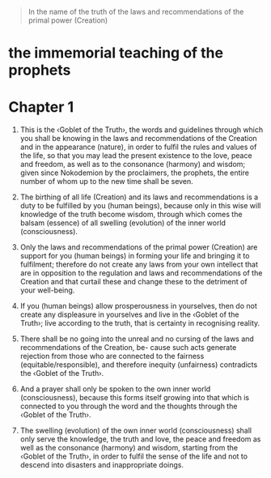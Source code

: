 > In the name of the truth of the laws and recommendations of the primal
> power (Creation)

the immemorial teaching of the prophets
=======================================

# Chapter 1
1) This is the ‹Goblet of the Truth›, the words and guidelines through which you shall be knowing in the laws and
recommendations of the Creation and in the appearance (nature), in order to fulfil the rules and values of the
 life, so that you may lead the present existence to the love, peace and freedom, as well as to the consonance
 (harmony) and wisdom; given since Nokodemion by the proclaimers, the prophets, the entire number of whom
 up to the new time shall be seven.
 
 
2) The birthing of all life (Creation) and its laws and recommendations is a duty to be fulfilled by you (human
 beings), because only in this wise will knowledge of the truth become wisdom, through which comes the
 balsam (essence) of all swelling (evolution) of the inner world (consciousness).
 
3) Only the laws and recommendations of the primal power (Creation) are support for you (human beings) in
 forming your life and bringing it to fulfilment; therefore do not create any laws from your own intellect that
 are in opposition to the regulation and laws and recommendations of the Creation and that curtail these and
 change these to the detriment of your well-being.
 
4) If you (human beings) allow prosperousness in yourselves, then do not create any displeasure in yourselves and
 live in the ‹Goblet of the Truth›; live according to the truth, that is certainty in recognising reality.
 
5) There shall be no going into the unreal and no cursing of the laws and recommendations of the Creation, be-
 cause such acts generate rejection from those who are connected to the fairness (equitable/responsible), and
 therefore inequity (unfairness) contradicts the ‹Goblet of the Truth›.
 
6) And a prayer shall only be spoken to the own inner world (consciousness), because this forms itself growing into that which is connected to you through the word and the thoughts through the ‹Goblet of the Truth›.

7) The swelling (evolution) of the own inner world (consciousness) shall only serve the knowledge, the truth and
 love, the peace and freedom as well as the consonance (harmony) and wisdom, starting from the ‹Goblet of
 the Truth›, in order to fulfil the sense of the life and not to descend into disasters and inappropriate doings.
